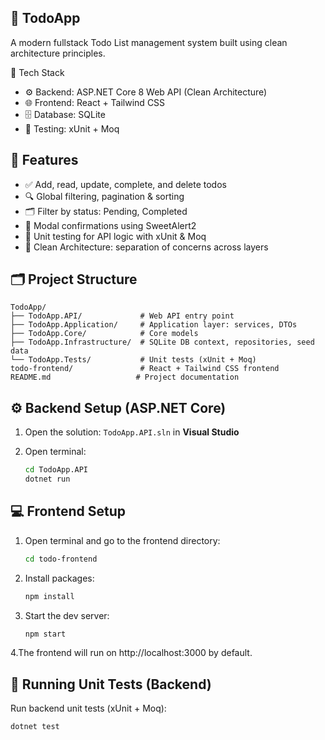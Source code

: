 ## 📝 TodoApp

A modern fullstack Todo List management system built using clean architecture principles.

🔧 Tech Stack
- ⚙️ Backend: ASP.NET Core 8 Web API (Clean Architecture)
- 🌐 Frontend: React + Tailwind CSS
- 🗄️ Database: SQLite
- 🧪 Testing: xUnit + Moq


## 🚀 Features

- ✅ Add, read, update, complete, and delete todos
- 🔍 Global filtering, pagination & sorting
- 🗂️ Filter by status: Pending, Completed
- 🛑 Modal confirmations using SweetAlert2
- 🧪 Unit testing for API logic with xUnit & Moq
- 🧱 Clean Architecture: separation of concerns across layers

## 🗂️ Project Structure

```
TodoApp/
├── TodoApp.API/             # Web API entry point
├── TodoApp.Application/     # Application layer: services, DTOs
├── TodoApp.Core/            # Core models
├── TodoApp.Infrastructure/  # SQLite DB context, repositories, seed data
└── TodoApp.Tests/           # Unit tests (xUnit + Moq)
todo-frontend/               # React + Tailwind CSS frontend
README.md                   # Project documentation
```

## ⚙️ Backend Setup (ASP.NET Core)

1. Open the solution: `TodoApp.API.sln` in **Visual Studio** 
2. Open terminal:

   ```bash
   cd TodoApp.API
   dotnet run
   ```

## 💻 Frontend Setup

1. Open terminal and go to the frontend directory:

   ```bash
   cd todo-frontend
   ```

2. Install packages:

   ```bash
   npm install
   ```

3. Start the dev server:

   ```bash
   npm start
   ```

4.The frontend will run on http://localhost:3000 by default.


## 🧪 Running Unit Tests (Backend)

Run backend unit tests (xUnit + Moq):

```bash
dotnet test
```